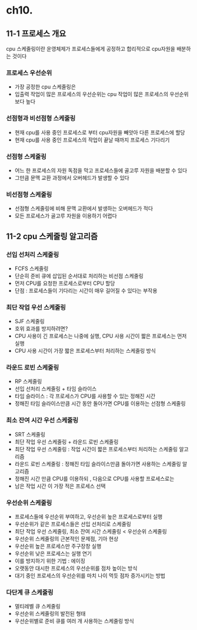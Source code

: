 # ch10.
## 11-1 프로세스 개요
cpu 스케줄링이란 운영체제가 프로세스들에게 공정하고 합리적으로 cpu자원을 배분하는 것이다

### 프로세스 우선순위
- 가장 공정한 cpu 스케줄링은
- 입출력 작업이 많은 프로세스의 우선순위는 cpu 작업이 많은 프로세스의 우선순위보다 높다

### 선점형과 비선점형 스케줄링

- 현재 cpu를 사용 중인 프로세스로 부터 cpu자원을 빼앗아 다른 프로세스에 할당
- 현재 cpu를 사용 중인 프로세스의 작업이 끝날 때까지 프로세스 기다리기

### 선점형 스케줄링
- 어느 한 프로세스의 자원 독점을 막고 프로세스들에 골고루 자원을 배분할 수 있다
- 그만큼 문맥 교환 과정에서 오버헤드가 발생할 수 있다

### 비선점형 스케줄링
- 선점형 스케줄링에 비해 문맥 교환에서 발생하는 오버헤드가 적다
- 모든 프로세스가 골고루 자원을 이용하기 어렵다

## 11-2 cpu 스케줄링 알고리즘

### 선입 선처리 스케줄링
- FCFS 스케줄링
- 단순히 준비 큐에 삽입된 순서대로 처리하는 비선점 스케줄링
- 먼저 CPU를 요청한 프로세스로부터 CPU 할당
- 단점 : 프로세스들이 기다리는 시간이 매우 길어질 수 있다는 부작용

### 최단 작업 우선 스케줄링
- SJF 스케줄링
- 호위 효과를 방지하려면?
- CPU 사용이 긴 프로세스는 나중에 실행, CPU 사용 시간이 짧은 프로세스는 먼저 실행
- CPU 사용 시간이 가장 짧은 프로세스부터 처리하는 스케줄링 방식

### 라운드 로빈 스케줄링
- RP 스케줄링
- 선입 선처리 스케줄링 + 타임 슬라이스
- 타임 슬라이스 : 각 프로세스가 CPU를 사용할 수 있는 정해진 시간
- 정해진 타임 슬라이스만큼 시간 동안 돌아가면 CPU를 이용하는 선점형 스케줄링

### 최소 잔여 시간 우선 스케줄링
- SRT 스케줄링 
- 최단 작업 우선 스케줄링 + 라운드 로빈 스케줄링
- 최단 작업 우선 스케줄링 : 작업 시간이 짧은 프로세스부터 처리하는 스케줄링 알고리즘
- 라운드 로빈 스케줄링 : 정해진 타임 슬라이스만큼 돌아가면 사용하는 스케줄링 알고리즘
- 정해진 시간 만큼 CPU를 이용하되 , 다음으로 CPU를 사용할 프로세스로는
- 남은 작업 시간 이 가장 적은 프로세스 선택

### 우선순위 스케줄링

- 프로세스들에 우선순위 부여하고, 우선순위 높은 프로세스로부터 실행
- 우선순위가 같은 프로세스들은 선입 선처리로 스케줄링
- 최단 작업 우선 스케줄링, 최소 잔여 시간 스케줄링 < 우선순위 스케줄링
- 우선순위 스케줄링의 근본적인 문제점, 기아 현상
- 우선순위 높은 프로세스만 주구장창 실행
- 우선순위 낮은 프로세스는 실행 연기
- 이를 방지하기 위한 기법 : 에이징
- 오랫동안 대시한 프로세스의 우선순위를 점차 높이는 방식
- 대기 중인 프로세스의 우선순위를 마치 나이 먹듯 점차 증가시키는 방법

### 다단계 큐 스케줄링
- 멀티레벨 큐 스케줄링
- 우선순위 스케줄링의 발전된 형태
- 우선순위별로 준비 큐를 여러 개 사용하는 스케줄링 방식


